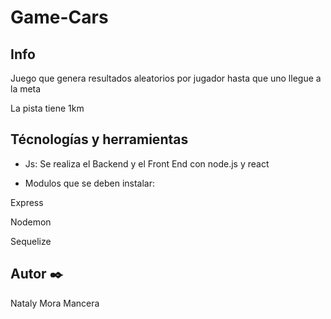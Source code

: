 # Game-Cars

## Info

Juego que genera resultados aleatorios por jugador hasta que uno llegue a la meta

La pista tiene 1km



## Técnologías y herramientas

* Js: Se realiza el Backend y el Front End con node.js y react


* Modulos que se deben instalar:

Express

Nodemon

Sequelize


## Autor ✒️

Nataly Mora Mancera
